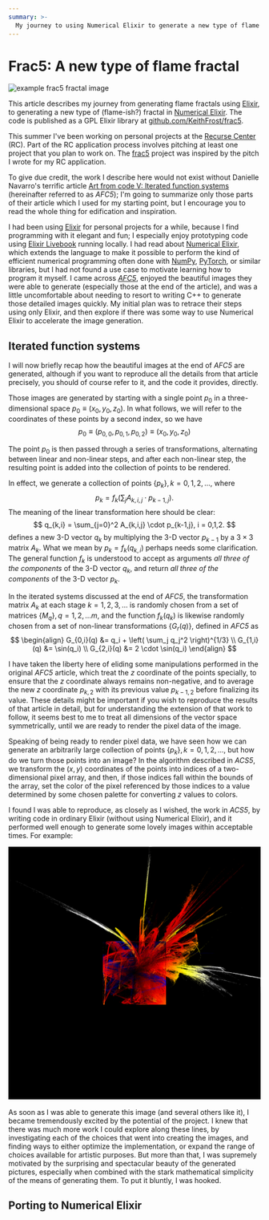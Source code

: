 ```yaml
---
summary: >-
  My journey to using Numerical Elixir to generate a new type of flame fractal.
---
```


# Frac5: A new type of flame fractal

![example frac5 fractal image](/images/fractal255.png)

This article describes my journey from generating flame fractals using
[Elixir](https://elixir-lang), to generating a new type of
(flame-ish?) fractal in [Numerical
Elixir](https://github.com/elixir-nx).  The code is published as a GPL
Elixir library at
[github.com/KeithFrost/frac5](https://github.com/KeithFrost/frac5).


This summer I've been working on personal projects at the [Recurse
Center](https://recurse.com) (RC).  Part of the RC application process
involves pitching at least one project that you plan to work on.  The
[frac5](https://github.com/KeithFrost/frac5) project was inspired by
the pitch I wrote for my RC application.

To give due credit, the work I describe here would not exist without
Danielle Navarro's terrific article [Art from code V: Iterated
function
systems](https://blog.djnavarro.net/posts/2024-12-22_art-from-code-5/)
(hereinafter referred to as *AFC5*); I'm going to summarize only those
parts of their article which I used for my starting point, but I
encourage you to read the whole thing for edification and inspiration.

I had been using [Elixir](https://elixir-lang) for personal projects
for a while, because I find programming with it elegant and fun; I
especially enjoy prototyping code using [Elixir
Livebook](https://livebook.dev) running locally.  I had read about
[Numerical Elixir](https://github.com/elixir-nx), which extends the
language to make it possible to perform the kind of efficient
numerical programming often done with [NumPy](https://numpy.org),
[PyTorch](https://pytorch.org), or similar libraries, but I had not
found a use case to motivate learning how to program it myself.  I
came across
[*AFC5*](https://blog.djnavarro.net/posts/2024-12-22_art-from-code-5/),
enjoyed the beautiful images they were able to generate (especially
those at the end of the article), and was a little uncomfortable about
needing to resort to writing C++ to generate those detailed images
quickly.  My initial plan was to retrace their steps using only
Elixir, and then explore if there was some way to use Numerical Elixir
to accelerate the image generation.


## Iterated function systems

I will now briefly recap how the beautiful images at the end of *AFC5*
are generated, although if you want to reproduce all the details from
that article precisely, you should of course refer to it, and the code
it provides, directly.

Those images are generated by starting with a single point $p_0$
in a three-dimensional space ${p_0 \equiv (x_0, y_0, z_0)}$.  In what
follows, we will refer to the coordinates of these points by a
second index, so we have
$$
p_0 \equiv (p_{0,0}, p_{0,1}, p_{0,2}) \equiv (x_0, y_0, z_0)
$$

The point $p_0$ is then passed through a series of transformations,
alternating between linear and non-linear steps, and after each
non-linear step, the resulting point is added into the collection of
points to be rendered.

In effect, we generate a collection of points $\{p_k\}, k=0,1,2,...$,
where
$$
p_{k} = f_k\left( \sum_j A_{k,i,j} \cdot p_{k-1,j} \right).
$$
The meaning of the linear transformation here should be clear:
$$
q_{k,i} = \sum_{j=0}^2 A_{k,i,j} \cdot p_{k-1,j}, i = 0,1,2.
$$
defines a new 3-D vector $q_k$ by multiplying the 3-D vector $p_{k-1}$
by a $3 \times 3$ matrix $A_k$.
What we mean by $p_k = f_k(q_{k,i})$ perhaps needs some
clarification. The general function $f_k$ is understood to accept as arguments
*all three of the components* of the 3-D vector $q_k$, and return *all
three of the components* of the 3-D vector $p_k$.

In the iterated systems discussed at the end of *AFC5*, the
transformation matrix $A_k$ at each stage $k = 1,2,3,...$ is randomly
chosen from a set of matrices $\{M_q\}, q=1,2,...m$, and the function
$f_k(q_k)$ is likewise randomly chosen from a set of non-linear
transformations $\{G_r(q)\}$, defined in *AFC5* as
$$
\begin{align}
G_{0,i}(q) &= q_i + \left( \sum_j q_j^2 \right)^{1/3} \\
G_{1,i}(q) &= \sin(q_i) \\
G_{2,i}(q) &= 2 \cdot \sin(q_i)
\end{align}
$$

I have taken the liberty here of eliding some manipulations performed
in the original *AFC5* article, which treat the $z$ coordinate of the
points specially, to ensure that the $z$ coordinate always remains
non-negative, and to average the new $z$ coordinate $p_{k,2}$ with its
previous value $p_{k-1,2}$ before finalizing its value.  These details
might be important if you wish to reproduce the results of that
article in detail, but for understanding the extension of that work to
follow, it seems best to me to treat all dimensions of the vector
space symmetrically, until we are ready to render the pixel data of
the image.

Speaking of being ready to render pixel data, we have seen how we can
generate an arbitrarily large collection of points $\{p_k\},
k=0,1,2,...$, but how do we turn those points into an image?  In the
algorithm described in *ACS5*, we transform the $(x, y)$ coordinates
of the points into indices of a two-dimensional pixel array, and then,
if those indices fall within the bounds of the array, set the color of
the pixel referenced by those indices to a value determined by some
chosen palette for converting $z$ values to colors.

I found I was able to reproduce, as closely as I wished, the work in
*ACS5*, by writing code in ordinary Elixir (without using Numerical
Elixir), and it performed well enough to generate some lovely images
within acceptable times.  For example:

![early example fractal](/images/fractal002.png)

As soon as I was able to generate this image (and several others like
it), I became tremendously excited by the potential of the project.  I
knew that there was much more work I could explore along these lines,
by investigating each of the choices that went into creating the
images, and finding ways to either optimize the implementation, or
expand the range of choices available for artistic purposes.  But more
than that, I was supremely motivated by the surprising and spectacular
beauty of the generated pictures, especially when combined with the
stark mathematical simplicity of the means of generating them.  To put
it bluntly, I was hooked.

## Porting to Numerical Elixir
